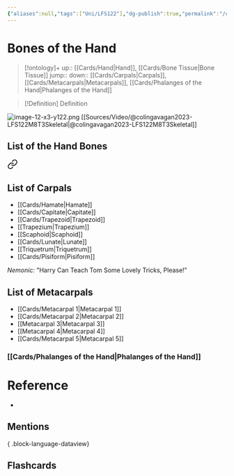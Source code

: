 ```yaml
---
{"aliases":null,"tags":["Uni/LFS122"],"dg-publish":true,"permalink":"/cards/bones-of-the-hand/","dgPassFrontmatter":true}
---
```


# Bones of the Hand

> [!ontology]+
> up:: [[Cards/Hand\|Hand]], [[Cards/Bone Tissue\|Bone Tissue]]
> jump:: 
> down:: [[Cards/Carpals\|Carpals]], [[Cards/Metacarpals\|Metacarpals]], [[Cards/Phalanges of the Hand\|Phalanges of the Hand]]

> [!Definition] Definition
> 

![image-12-x3-y122.png](/img/user/Extras/Images/image-12-x3-y122.png)
[[Sources/Video/@colingavagan2023-LFS122M8T3Skeletal\|@colingavagan2023-LFS122M8T3Skeletal]]

## List of the Hand Bones


<div class="transclusion internal-embed is-loaded"><a class="markdown-embed-link" href="/cards/carpals/#list-of-carpals" aria-label="Open link"><svg xmlns="http://www.w3.org/2000/svg" width="24" height="24" viewBox="0 0 24 24" fill="none" stroke="currentColor" stroke-width="2" stroke-linecap="round" stroke-linejoin="round" class="svg-icon lucide-link"><path d="M10 13a5 5 0 0 0 7.54.54l3-3a5 5 0 0 0-7.07-7.07l-1.72 1.71"></path><path d="M14 11a5 5 0 0 0-7.54-.54l-3 3a5 5 0 0 0 7.07 7.07l1.71-1.71"></path></svg></a><div class="markdown-embed">



## List of Carpals
- [[Cards/Hamate\|Hamate]]
- [[Cards/Capitate\|Capitate]]
- [[Cards/Trapezoid\|Trapezoid]]
- [[Trapezium\|Trapezium]]
- [[Scaphoid\|Scaphoid]]
- [[Cards/Lunate\|Lunate]]
- [[Triquetrum\|Triquetrum]]
- [[Cards/Pisiform\|Pisiform]]

*Nemonic:* "Harry Can Teach Tom Some Lovely Tricks, Please!"


</div></div>


<div class="transclusion internal-embed is-loaded"><div class="markdown-embed">



## List of Metacarpals
- [[Cards/Metacarpal 1\|Metacarpal 1]]
- [[Cards/Metacarpal 2\|Metacarpal 2]]
- [[Metacarpal 3\|Metacarpal 3]]
- [[Metacarpal 4\|Metacarpal 4]]
- [[Cards/Metacarpal 5\|Metacarpal 5]]
 

</div></div>

### [[Cards/Phalanges of the Hand\|Phalanges of the Hand]]

# Reference
- 

## Mentions

{ .block-language-dataview}

## Flashcards
